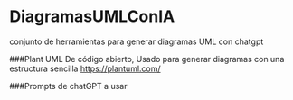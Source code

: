 # DiagramasUMLConIA
conjunto de herramientas para generar diagramas UML con chatgpt

###Plant UML 
De código abierto, Usado para generar diagramas con una estructura sencilla
https://plantuml.com/

###Prompts de chatGPT a usar
